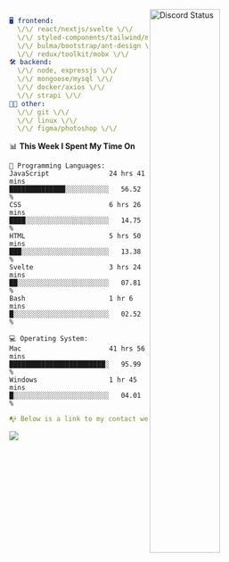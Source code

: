 
<a href="https://discord.com/users/279302975371870218" target="_blank">
    <img width="50%" align="right" alt="Discord Status" src="https://lanyard.cnrad.dev/api/279302975371870218?bg=161B22&borderRadius=5px%205px%200%200&hideTimestamp=true&idleMessage=Just%20chillin%27%20at%20the%20moment&animated=true">
</a>

```yaml
🖥️ frontend: 
  \/\/ react/nextjs/svelte \/\/
  \/\/ styled-components/tailwind/mui/
  \/\/ bulma/bootstrap/ant-design \/\/
  \/\/ redux/toolkit/mobx \/\/
🛠 backend: 
  \/\/ node, expressjs \/\/
  \/\/ mongoose/mysql \/\/
  \/\/ docker/axios \/\/
  \/\/ strapi \/\/
👨‍💻 other: 
  \/\/ git \/\/ 
  \/\/ linux \/\/
  \/\/ figma/photoshop \/\/
```
<!--START_SECTION:waka-->
📊 **This Week I Spent My Time On** 

```text
💬 Programming Languages: 
JavaScript               24 hrs 41 mins      ██████████████░░░░░░░░░░░   56.52 % 
CSS                      6 hrs 26 mins       ████░░░░░░░░░░░░░░░░░░░░░   14.75 % 
HTML                     5 hrs 50 mins       ███░░░░░░░░░░░░░░░░░░░░░░   13.38 % 
Svelte                   3 hrs 24 mins       ██░░░░░░░░░░░░░░░░░░░░░░░   07.81 % 
Bash                     1 hr 6 mins         █░░░░░░░░░░░░░░░░░░░░░░░░   02.52 % 

💻 Operating System: 
Mac                      41 hrs 56 mins      ████████████████████████░   95.99 % 
Windows                  1 hr 45 mins        █░░░░░░░░░░░░░░░░░░░░░░░░   04.01 % 
```


<!--END_SECTION:waka-->
```yaml
📭 Below is a link to my contact website 
```
<a href="https://mxns.xyz" target="_black"> <img src="https://img.shields.io/badge/website-161B22?style=for-the-badge&logo=About.me&logoColor=white"></img> <a/>
